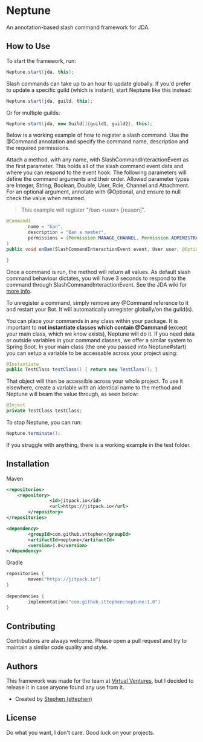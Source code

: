 
# Neptune

An annotation-based slash command framework for JDA.

## How to Use

To start the framework, run:

```java
Neptune.start(jda, this);
```

Slash commands can take up to an hour to update globally. If you'd prefer to update a specific guild (which is instant), start Neptune like this instead:

```java
Neptune.start(jda, guild, this);
```
Or for multiple guilds:
```java
Neptune.start(jda, new Guild[]{guild1, guild2}, this);
```

Below is a working example of how to register a slash command. Use the @Command annotation and specify the command name, description and the required permissions.

Attach a method, with any name, with SlashCommandInteractionEvent as the first parameter. This holds all of the slash command event data and where you can respond to the event hook. The following parameters will define the command arguments and their order. Allowed parameter types are Integer, String, Boolean, Double, User, Role, Channel and Attachment. For an optional argument, annotate with @Optional, and ensure to null check the value when returned.

> This example will register "/ban &lt;user> [reason]".

```java
@Command(
        name = "ban",
        description = "Ban a member",
        permissions = {Permission.MANAGE_CHANNEL, Permission.ADMINISTRATOR}
)
public void onBan(SlashCommandInteractionEvent event, User user, @Optional String reason) {

}
```
Once a command is run, the method will return all values. As default slash command behaviour dictates, you will have 3 seconds to respond to the command through SlashCommandInteractionEvent. See the JDA wiki for [more info](https://github.com/DV8FromTheWorld/JDA/wiki/Interactions).

To unregister a command, simply remove any @Command reference to it and restart your Bot. It will automatically unregister globally/on the guild(s).

You can place your commands in any class within your package. It is important to **not instantiate classes which contain @Command** (except your main class, which we know exists), Neptune will do it. If you need data or outside variables in your command classes, we offer a similar system to Spring Boot. In your main class (the one you passed into Neptune#start) you can setup a variable to be accessable across your project using:

```java
@Instantiate
public TestClass testClass() { return new TestClass(); }
```
That object will then be accessible across your whole project. To use it elsewhere, create a variable with an identical name to the method and Neptune will beam the value through, as seen below:
```java
@Inject
private TestClass testClass;
```

To stop Neptune, you can run:
```java
Neptune.terminate();
```

If you struggle with anything, there is a working example in the test folder.

## Installation

Maven  
```xml
<repositories>
	<repository>
                <id>jitpack.io</id>
                <url>https://jitpack.io</url>
        </repository>
</repositories>
```  
```xml
<dependency>
        <groupId>com.github.sttephen</groupId>
        <artifactId>neptune</artifactId>
        <version>1.0</version>
</dependency>
```

Gradle
```kt
repositories {
        maven("https://jitpack.io")
}
        
dependencies {
        implementation("com.github.sttephen:neptune:1.0")
}
```  

## Contributing

Contributions are always welcome. Please open a pull request and try to maintain a similar code quality and style.


## Authors

This framework was made for the team at [Virtual Ventures](https://virtualventures.io), but I decided to release it in case anyone found any use from it.



- Created by [Stephen (sttephen)](https://www.github.com/sttephen)


## License

Do what you want, I don't care. Good luck on your projects.
